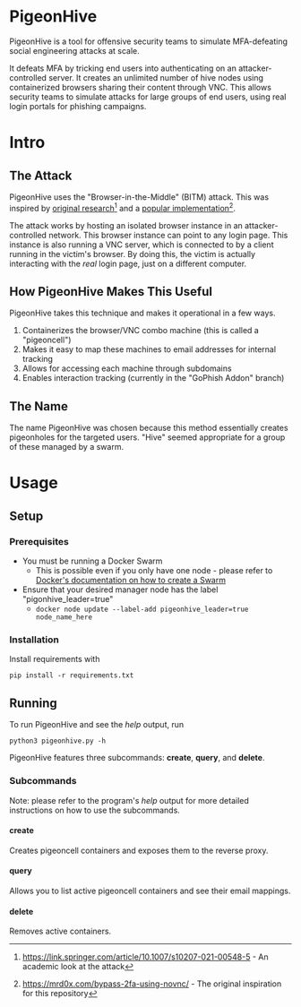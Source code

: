 # PigeonHive

PigeonHive is a tool for offensive security teams to simulate MFA-defeating social engineering attacks at scale. 

It defeats MFA by tricking end users into authenticating on an attacker-controlled server. It creates an unlimited number of hive nodes using containerized browsers sharing their content through VNC. This allows security teams to simulate attacks for large groups of end users, using real login portals for phishing campaigns.

# Intro

## The Attack

PigeonHive uses the "Browser-in-the-Middle" (BITM) attack. This was inspired by [original research](https://link.springer.com/article/10.1007/s10207-021-00548-5)[^1] and a [popular implementation](https://mrd0x.com/bypass-2fa-using-novnc/)[^2].

[^1]: https://link.springer.com/article/10.1007/s10207-021-00548-5 - An academic look at the attack
[^2]: https://mrd0x.com/bypass-2fa-using-novnc/ - The original inspiration for this repository

The attack works by hosting an isolated browser instance in an attacker-controlled network. This browser instance can point to any login page. This instance is also running a VNC server, which is connected to by a client running in the victim's browser. By doing this, the victim is actually interacting with the *real* login page, just on a different computer.

## How PigeonHive Makes This Useful

PigeonHive takes this technique and makes it operational in a few ways.

1. Containerizes the browser/VNC combo machine (this is called a "pigeoncell")
2. Makes it easy to map these machines to email addresses for internal tracking
3. Allows for accessing each machine through subdomains
4. Enables interaction tracking (currently in the "GoPhish Addon" branch)

## The Name

The name PigeonHive was chosen because this method essentially creates pigeonholes for the targeted users. "Hive" seemed appropriate for a group of these managed by a swarm.

# Usage

## Setup

### Prerequisites
* You must be running a Docker Swarm
  - This is possible even if you only have one node - please refer to [Docker's documentation on how to create a Swarm](https://docs.docker.com/engine/swarm/swarm-tutorial/create-swarm/)
* Ensure that your desired manager node has the label "pigonhive_leader=true"
  - `docker node update --label-add pigeonhive_leader=true node_name_here`

### Installation
Install requirements with

`pip install -r requirements.txt`

## Running
To run PigeonHive and see the *help* output, run

`python3 pigeonhive.py -h`

PigeonHive features three subcommands: **create**, **query**, and **delete**.

### Subcommands

Note: please refer to the program's *help* output for more detailed instructions on how to use the subcommands.

#### create

Creates pigeoncell containers and exposes them to the reverse proxy.

#### query

Allows you to list active pigeoncell containers and see their email mappings.

#### delete

Removes active containers.
